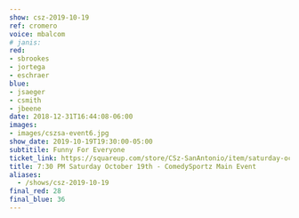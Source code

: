 ```yaml
---
show: csz-2019-10-19
ref: cromero
voice: mbalcom
# janis:
red:
- sbrookes
- jortega
- eschraer
blue:
- jsaeger
- csmith
- jbeene
date: 2018-12-31T16:44:08-06:00
images:
- images/cszsa-event6.jpg
show_date: 2019-10-19T19:30:00-05:00
subtitile: Funny For Everyone
ticket_link: https://squareup.com/store/CSz-SanAntonio/item/saturday-oct-th-pm-comedysportz-main-event-2
title: 7:30 PM Saturday October 19th - ComedySportz Main Event
aliases:
  - /shows/csz-2019-10-19
final_red: 28
final_blue: 36
---
```

